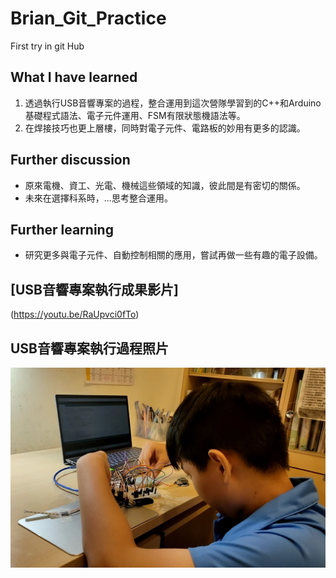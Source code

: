 # Brian_Git_Practice
First try in git Hub 
##  What I have learned
1. 透過執行USB音響專案的過程，整合運用到這次營隊學習到的C++和Arduino基礎程式語法、電子元件運用、FSM有限狀態機語法等。
2. 在焊接技巧也更上層樓，同時對電子元件、電路板的妙用有更多的認識。

## Further discussion
* 原來電機、資工、光電、機械這些領域的知識，彼此間是有密切的關係。
* 未來在選擇科系時，...思考整合運用。

## Further learning
* 研究更多與電子元件、自動控制相關的應用，嘗試再做一些有趣的電子設備。

## [USB音響專案執行成果影片]
(https://youtu.be/RaUpvci0fTo)


## USB音響專案執行過程照片
![](https://github.com/AncuBrian/Brian_Git_Practice/blob/main/USB%E9%9F%B3%E9%9F%BF%E8%A3%BD%E4%BD%9C_02.jpg)
